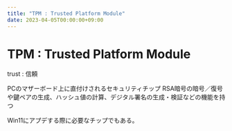 ```yaml
---
title: "TPM : Trusted Platform Module"
date: 2023-04-05T00:00:00+09:00
---
```

# TPM : Trusted Platform Module

trust : 信頼

PCのマザーボード上に直付けされるセキュリティチップ
RSA暗号の暗号／復号や鍵ペアの生成、ハッシュ値の計算、デジタル署名の生成・検証などの機能を持つ

Win11にアプデする際に必要なチップでもある。